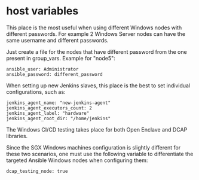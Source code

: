 # host variables

This place is the most useful when using different Windows nodes with
different passwords. For example 2 Windows Server nodes can have the
same username and different passwords.

Just create a file for the nodes that have different password from the
one present in group_vars. Example for "node5":
```
ansible_user: Administrator
ansible_password: different_password
```

When setting up new Jenkins slaves, this place is the best to set
individual configurations, such as:

```
jenkins_agent_name: "new-jenkins-agent"
jenkins_agent_executors_count: 2
jenkins_agent_label: "hardware"
jenkins_agent_root_dir: "/home/jenkins"
```

The Windows CI/CD testing takes place for both Open Enclave and DCAP libraries.

Since the SGX Windows machines configuration is slightly different for these
two scenarios, one must use the following variable to differentiate the
targeted Ansible Windows nodes when configuring them:

```
dcap_testing_node: true
```
